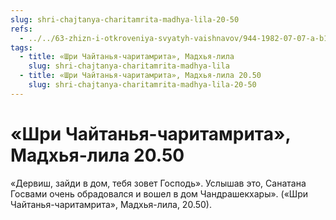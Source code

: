 ```yaml
---
slug: shri-chajtanya-charitamrita-madhya-lila-20-50
refs:
  - ../../63-zhizn-i-otkroveniya-svyatyh-vaishnavov/944-1982-07-07-a-b1-b3-zhizn-sanatany-gosvami.md
tags:
  - title: «Шри Чайтанья-чаритамрита», Мадхья-лила
    slug: shri-chajtanya-charitamrita-madhya-lila
  - title: «Шри Чайтанья-чаритамрита», Мадхья-лила 20.50
    slug: shri-chajtanya-charitamrita-madhya-lila-20-50
---
```


# «Шри Чайтанья-чаритамрита», Мадхья-лила 20.50

«Дервиш, зайди в дом, тебя зовет Господь». Услышав это, Санатана Госвами очень обрадовался и вошел в дом Чандрашекхары». («Шри Чайтанья-чаритамрита», Мадхья-лила, 20.50).

